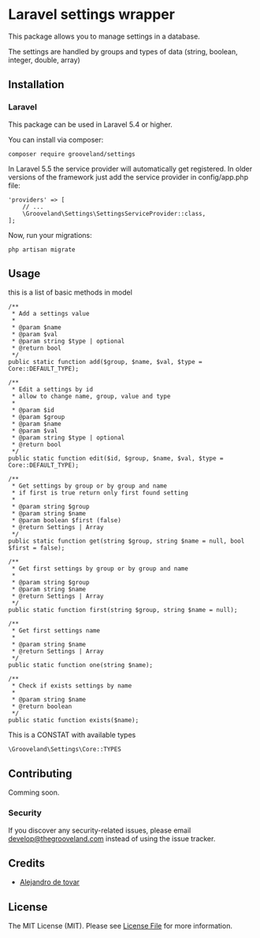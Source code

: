 # Laravel settings wrapper

This package allows you to manage settings in a database.

The settings are handled by groups and types of data (string, boolean, integer, double, array)

## Installation

### Laravel

This package can be used in Laravel 5.4 or higher.

You can install via composer:
```
composer require grooveland/settings
```

In Laravel 5.5 the service provider will automatically get registered. In older versions of the framework just add the service provider in config/app.php file:
```
'providers' => [
    // ...
    \Grooveland\Settings\SettingsServiceProvider::class,
];
```

Now, run your migrations:
```
php artisan migrate
```

## Usage

this is a list of basic methods in model

```
/**
 * Add a settings value
 *
 * @param $name
 * @param $val
 * @param string $type | optional
 * @return bool
 */ 
public static function add($group, $name, $val, $type = Core::DEFAULT_TYPE);

/**
 * Edit a settings by id
 * allow to change name, group, value and type
 *
 * @param $id
 * @param $group
 * @param $name
 * @param $val
 * @param string $type | optional
 * @return bool
 */
public static function edit($id, $group, $name, $val, $type = Core::DEFAULT_TYPE);

/**
 * Get settings by group or by group and name
 * if first is true return only first found setting
 * 
 * @param string $group
 * @param string $name
 * @param boolean $first (false)
 * @return Settings | Array
 */
public static function get(string $group, string $name = null, bool $first = false);

/**
 * Get first settings by group or by group and name
 *
 * @param string $group
 * @param string $name
 * @return Settings | Array
 */
public static function first(string $group, string $name = null);

/**
 * Get first settings name
 *
 * @param string $name
 * @return Settings | Array
 */
public static function one(string $name);

/**
 * Check if exists settings by name
 *
 * @param string $name
 * @return boolean
 */
public static function exists($name);
```

This is a CONSTAT with available types

```
\Grooveland\Settings\Core::TYPES
```

## Contributing
Comming soon.

### Security
If you discover any security-related issues, please email develop@thegrooveland.com instead of using the issue tracker.

## Credits
- [Alejandro de tovar](https://github.com/venespana)

## License
The MIT License (MIT). Please see [License File](LICENSE.md) for more information.